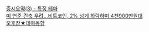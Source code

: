 [증시요약(3) - 특징 테마](https://www.mk.co.kr/news/stock/view/2022/04/345472/)  
[미 연준 긴축 우려…비트코인, 2% 넘게 하락하며 4천900만원대](https://www.mk.co.kr/news/economy/view/2022/04/345042/)  
[오후장★테마동향](https://www.mk.co.kr/news/stock/view/2022/04/344604/)  
